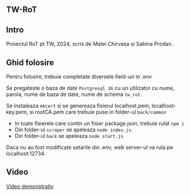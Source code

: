 ## TW-RoT

Intro
-------------------------------------------
Proiectul RoT pt TW, 2024, scris de Matei Chirvasa si Sabina Prodan.

Ghid folosire
-------------------------------------------
Pentru folosire, trebuie completate diversele field-uri in .env

Se pregateste o baza de date `Postgresql 16` cu un utilizator cu nume, parola, nume de baza de date, nume de schema `tw_rot`.

Se instaleaza `mkcert` si se genereaza fisierul localhost.pem, localhost-key.pem, si rootCA.pem care trebuie puse in folder-ul `back/common`

- In toate fisierele care contin un fisier package.json, trebuie rulat `npm i`
- Din folder-ul `scraper` se apeleaza `node index.js`.
- Din folder-ul `back` se apeleaza `node start.js`

Daca nu au fost modificate setarile din .env, web server-ul va rula pe localhost:12734.


Video
-------------------------------------------
[Video demonstrativ](https://youtu.be/gwOvNgEUhcE)
